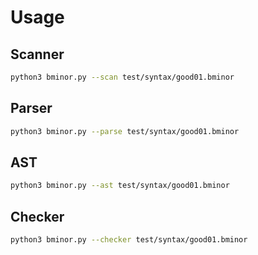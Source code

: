 # Usage

## Scanner

```bash
python3 bminor.py --scan test/syntax/good01.bminor
```

## Parser

```bash
python3 bminor.py --parse test/syntax/good01.bminor
```

## AST

```bash
python3 bminor.py --ast test/syntax/good01.bminor
```

## Checker

```bash
python3 bminor.py --checker test/syntax/good01.bminor
```
